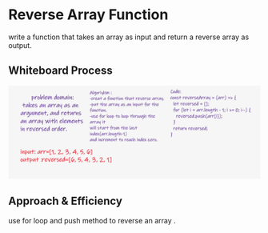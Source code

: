 # Reverse Array Function 
write a function that takes an array as input and return 
a reverse array as output.

## Whiteboard Process

![array-reverse](array-reverse.PNG)

## Approach & Efficiency
use for loop and push method to reverse an array .